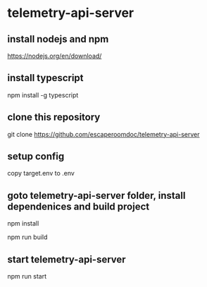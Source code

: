 # telemetry-api-server

## install nodejs and npm
https://nodejs.org/en/download/

## install typescript
npm install -g typescript

## clone this repository
git clone https://github.com/escaperoomdoc/telemetry-api-server

## setup config
copy target.env to .env

## goto telemetry-api-server folder, install dependenices and build project
npm install

npm run build

## start telemetry-api-server
npm run start
